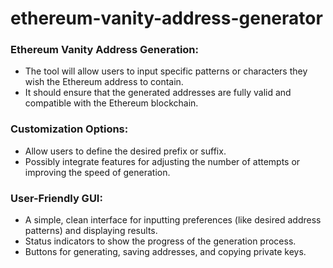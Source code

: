 # ethereum-vanity-address-generator

### Ethereum Vanity Address Generation:

- The tool will allow users to input specific patterns or characters they wish the Ethereum address to contain.
- It should ensure that the generated addresses are fully valid and compatible with the Ethereum blockchain.

### Customization Options:

- Allow users to define the desired prefix or suffix.
- Possibly integrate features for adjusting the number of attempts or improving the speed of generation.

### User-Friendly GUI:

- A simple, clean interface for inputting preferences (like desired address patterns) and displaying results.
- Status indicators to show the progress of the generation process.
- Buttons for generating, saving addresses, and copying private keys.
